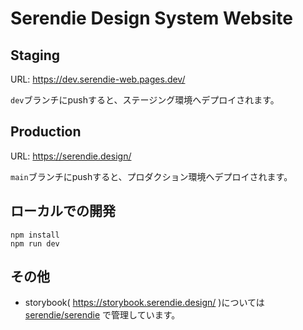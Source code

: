 # Serendie Design System Website

## Staging

URL: https://dev.serendie-web.pages.dev/

`dev`ブランチにpushすると、ステージング環境へデプロイされます。

## Production

URL: https://serendie.design/

`main`ブランチにpushすると、プロダクション環境へデプロイされます。

## ローカルでの開発

```
npm install
npm run dev
```

## その他

- storybook( https://storybook.serendie.design/ )については [serendie/serendie](https://github.com/serendie/serendie) で管理しています。
